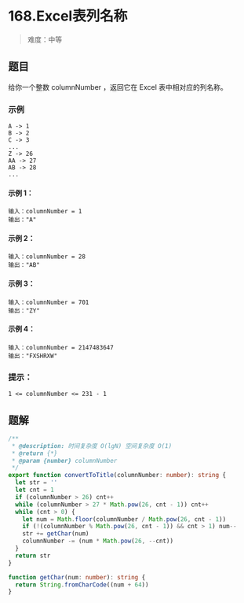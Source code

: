 # 168.Excel表列名称

> 难度：中等

## 题目

给你一个整数 columnNumber ，返回它在 Excel 表中相对应的列名称。

### 示例

```
A -> 1
B -> 2
C -> 3
...
Z -> 26
AA -> 27
AB -> 28
...
```

#### 示例 1：

```
输入：columnNumber = 1
输出："A"
```

#### 示例 2：

```
输入：columnNumber = 28
输出："AB"
```

#### 示例 3：

```
输入：columnNumber = 701
输出："ZY"
```

#### 示例 4：

```
输入：columnNumber = 2147483647
输出："FXSHRXW"
```

### 提示：

```
1 <= columnNumber <= 231 - 1
```

## 题解

```ts
/**
 * @description: 时间复杂度 O(lgN) 空间复杂度 O(1)
 * @return {*}
 * @param {number} columnNumber
 */
export function convertToTitle(columnNumber: number): string {
  let str = ''
  let cnt = 1
  if (columnNumber > 26) cnt++
  while (columnNumber > 27 * Math.pow(26, cnt - 1)) cnt++
  while (cnt > 0) {
    let num = Math.floor(columnNumber / Math.pow(26, cnt - 1))
    if (!(columnNumber % Math.pow(26, cnt - 1)) && cnt > 1) num--
    str += getChar(num)
    columnNumber -= (num * Math.pow(26, --cnt))
  }
  return str
}

function getChar(num: number): string {
  return String.fromCharCode((num + 64))
}
```
